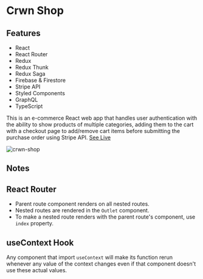# Crwn Shop
## Features
- React
- React Router
- Redux
- Redux Thunk
- Redux Saga
- Firebase & Firestore
- Stripe API
- Styled Components
- GraphQL
- TypeScript

This is an e-commerce React web app that handles user authentication with the ability to show products of multiple categories, adding them to the cart with a checkout page to add/remove cart items before submitting the purchase order using Stripe API.
[See Live](https://comshop.netlify.app/)

![crwn-shop](https://i.ibb.co/3TGtdcj/crwnshop.png)

## Notes
## React Router
- Parent route component renders on all nested routes.
- Nested routes are rendered in the `Outlet` component.
- To make a nested route renders with the parent route's component, use `index` property.

## useContext Hook
Any component that import `useContext` will make its function rerun whenever any value of the context changes even if that component doesn't use these actual values.
